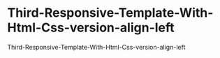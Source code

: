 # Third-Responsive-Template-With-Html-Css-version-align-left
Third-Responsive-Template-With-Html-Css-version-align-left
